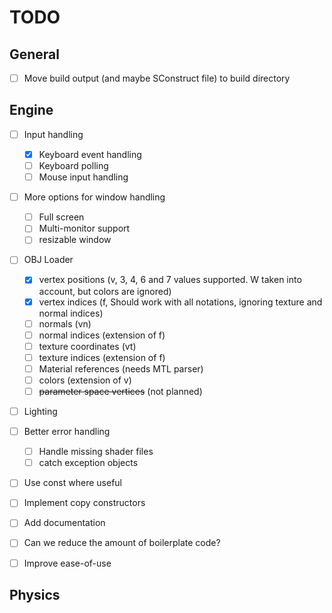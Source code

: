 # TODO

## General
- [ ] Move build output (and maybe SConstruct file) to build directory

## Engine
- [ ] Input handling
  - [x] Keyboard event handling
  - [ ] Keyboard polling
  - [ ] Mouse input handling
- [ ] More options for window handling
  - [ ] Full screen
  - [ ] Multi-monitor support
  - [ ] resizable window
- [ ] OBJ Loader
  - [x] vertex positions (v, 3, 4, 6 and 7 values supported. W taken into account, but colors are ignored)
  - [x] vertex indices (f, Should work with all notations, ignoring texture and normal indices)
  - [ ] normals (vn)
  - [ ] normal indices (extension of f)
  - [ ] texture coordinates (vt)
  - [ ] texture indices (extension of f)
  - [ ] Material references (needs MTL parser)
  - [ ] colors (extension of v)
  - [ ] ~~parameter space vertices~~ (not planned)
- [ ] Lighting

- [ ] Better error handling
  - [ ] Handle missing shader files
  - [ ] catch exception objects
- [ ] Use const where useful
- [ ] Implement copy constructors
- [ ] Add documentation

- [ ] Can we reduce the amount of boilerplate code?
- [ ] Improve ease-of-use

## Physics

